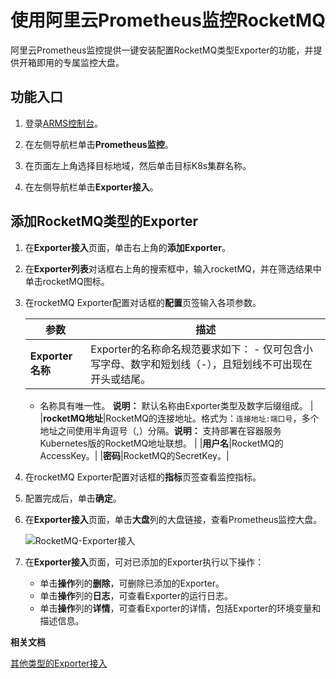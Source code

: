 # 使用阿里云Prometheus监控RocketMQ

阿里云Prometheus监控提供一键安装配置RocketMQ类型Exporter的功能，并提供开箱即用的专属监控大盘。

## 功能入口

1.  登录[ARMS控制台](https://arms.console.aliyun.com/#/home)。

2.  在左侧导航栏单击**Prometheus监控**。

3.  在页面左上角选择目标地域，然后单击目标K8s集群名称。

4.  在左侧导航栏单击**Exporter接入**。


## 添加RocketMQ类型的Exporter

1.  在**Exporter接入**页面，单击右上角的**添加Exporter**。

2.  在**Exporter列表**对话框右上角的搜索框中，输入rocketMQ，并在筛选结果中单击rocketMQ图标。

3.  在rocketMQ Exporter配置对话框的**配置**页签输入各项参数。

    |参数|描述|
    |--|--|
    |**Exporter名称**|Exporter的名称命名规范要求如下：    -   仅可包含小写字母、数字和短划线（-），且短划线不可出现在开头或结尾。
    -   名称具有唯一性。
**说明：** 默认名称由Exporter类型及数字后缀组成。 |
    |**rocketMQ地址**|RocketMQ的连接地址。格式为：`连接地址:端口号`，多个地址之间使用半角逗号（,）分隔。**说明：** 支持部署在容器服务Kubernetes版的RocketMQ地址联想。 |
    |**用户名**|RocketMQ的AccessKey。|
    |**密码**|RocketMQ的SecretKey。|

4.  在rocketMQ Exporter配置对话框的**指标**页签查看监控指标。

5.  配置完成后，单击**确定**。

6.  在**Exporter接入**页面，单击**大盘**列的大盘链接，查看Prometheus监控大盘。

    ![RocketMQ-Exporter接入](https://static-aliyun-doc.oss-accelerate.aliyuncs.com/assets/img/zh-CN/5834666161/p254827.png)

7.  在**Exporter接入**页面，可对已添加的Exporter执行以下操作：

    -   单击**操作**列的**删除**，可删除已添加的Exporter。
    -   单击**操作**列的**日志**，可查看Exporter的运行日志。
    -   单击**操作**列的**详情**，可查看Exporter的详情，包括Exporter的环境变量和描述信息。

**相关文档**  


[其他类型的Exporter接入]()


